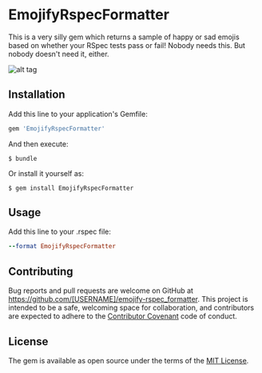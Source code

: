# EmojifyRspecFormatter

This is a very silly gem which returns a sample of happy or sad emojis based on whether your RSpec tests
pass or fail! Nobody needs this. But nobody doesn't need it, either.

![alt tag](http://i.imgur.com/n9zWNS6.png)

## Installation

Add this line to your application's Gemfile:

```ruby
gem 'EmojifyRspecFormatter'
```

And then execute:

    $ bundle

Or install it yourself as:

    $ gem install EmojifyRspecFormatter

## Usage

Add this line to your .rspec file:

```ruby
--format EmojifyRspecFormatter
```

## Contributing

Bug reports and pull requests are welcome on GitHub at https://github.com/[USERNAME]/emojify-rspec_formatter. This project is intended to be a safe, welcoming space for collaboration, and contributors are expected to adhere to the [Contributor Covenant](http://contributor-covenant.org) code of conduct.


## License

The gem is available as open source under the terms of the [MIT License](http://opensource.org/licenses/MIT).
